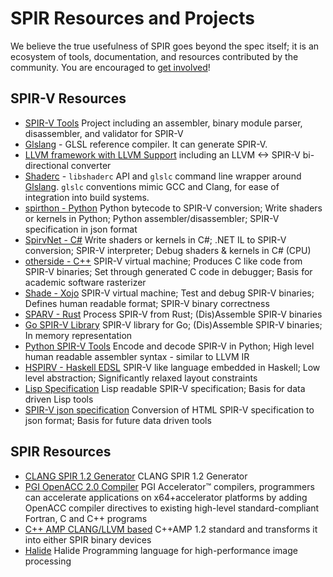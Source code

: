 # SPIR Resources and Projects

We believe the true usefulness of SPIR goes beyond the spec itself; it is an ecosystem of tools, documentation, and resources contributed by the community. You are encouraged to [get involved](https://github.com/KhronosGroup/Khronosdotorg)!

## SPIR-V Resources

* [](NEW) [SPIR-V Tools](https://github.com/KhronosGroup/SPIRV-Tools) Project including an assembler, binary module parser, disassembler, and validator for SPIR-V
* [](NEW) [Glslang](https://github.com/KhronosGroup/glslang) - GLSL reference
  compiler.  It can generate SPIR-V.
* [](NEW) [LLVM framework with LLVM Support](https://github.com/KhronosGroup/SPIRV-LLVM/)  including an LLVM <-> SPIR-V bi-directional converter 
* [](NEW) [Shaderc](https://github.com/google/shaderc/) - `libshaderc` API and `glslc`
  command line wrapper around
  [Glslang](https://github.com/KhronosGroup/glslang).  `glslc` conventions
  mimic GCC and Clang, for ease of integration into build systems.
* [spirthon - Python](https://github.com/cheery/spirthon) Python bytecode to SPIR-V conversion; 
Write shaders or kernels in Python;
Python assembler/disassembler;
SPIR-V specification in json format
* [SpirvNet - C#](https://github.com/Philip-Trettner/SpirvNet) Write shaders or kernels in C#; .NET IL to SPIR-V conversion; SPIR-V interpreter; Debug shaders & kernels in C# (CPU)
* [otherside - C++](https://github.com/bonus2113/otherside) SPIR-V virtual machine; Produces C like code from SPIR-V binaries; Set through generated C code in debugger; Basis for academic software rasterizer
* [Shade - Xojo](https://github.com/Zoclee/Shade) SPIR-V virtual machine; Test and debug SPIR-V binaries; Defines human readable format; SPIR-V binary correctness
* [SPARV - Rust](https://github.com/fkaa/sparv) Process SPIR-V from Rust; (Dis)Assemble SPIR-V binaries
* [Go SPIR-V Library](https://github.com/jteeuwen/spirv) SPIR-V library for Go; (Dis)Assemble SPIR-V binaries; In memory representation
* [Python SPIR-V Tools](https://github.com/kristerw/spirv-tools) Encode and decode SPIR-V in Python; High level human readable assembler syntax - similar to LLVM IR
* [HSPIRV - Haskell EDSL](https://github.com/stevely/hspirv) SPIR-V like language embedded in Haskell; Low level abstraction; Significantly relaxed layout constraints
* [Lisp Specification](https://github.com/cbaggers/spir-v) Lisp readable SPIR-V specification; Basis for data driven Lisp tools
* [SPIR-V json specification](https://github.com/Philip-Trettner/SpirvSpecToJson) Conversion of HTML SPIR-V specification to json format; Basis for future data driven tools

## SPIR Resources

* [CLANG SPIR 1.2 Generator](https://github.com/KhronosGroup/SPIR) CLANG SPIR 1.2 Generator
* [PGI OpenACC 2.0 Compiler](http://www.pgroup.com/resources/accel.htm) PGI Accelerator™ compilers, programmers can accelerate applications on x64+accelerator platforms by adding OpenACC compiler directives to existing high-level standard-compliant Fortran, C and C++ programs
* [C++ AMP CLANG/LLVM based](https://bitbucket.org/multicoreware/cppamp-driver-ng/wiki/Home) C++AMP 1.2 standard and transforms it into either SPIR binary devices
* [Halide](http://halide-lang.org/) Halide Programming language for high-performance image processing
